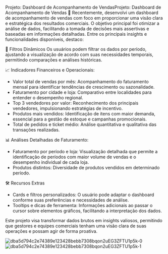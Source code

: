 
Projeto: Dashboard de Acompanhamento de VendasProjeto: Dashboard de Acompanhamento de Vendas
🚀 Recentemente, desenvolvi um dashboard de acompanhamento de vendas com foco em proporcionar uma visão clara e estratégica dos resultados comerciais. O objetivo principal foi otimizar a análise de dados, facilitando a tomada de decisões mais assertivas e baseadas em informações detalhadas. Entre os principais insights e funcionalidades disponíveis, destaco:

🔎 Filtros Dinâmicos
Os usuários podem filtrar os dados por período, ajustando a visualização de acordo com suas necessidades temporais, permitindo comparações e análises históricas.

📈 Indicadores Financeiros e Operacionais:

* Valor total de vendas por mês: Acompanhamento do faturamento mensal para identificar tendências de crescimento ou sazonalidade.
* Faturamento por cidade e loja: Comparativo entre localidades para entender o desempenho regional.
* Top 3 vendedores por valor: Reconhecimento dos principais vendedores, impulsionando estratégias de incentivo.
* Produtos mais vendidos: Identificação de itens com maior demanda, essencial para a gestão de estoque e campanhas promocionais.
* Total de pedidos e ticket médio: Análise quantitativa e qualitativa das transações realizadas.

📊 Análises Detalhadas de Faturamento:

* Faturamento por período e loja: Visualização detalhada que permite a identificação de períodos com maior volume de vendas e o desempenho individual de cada loja.
* Produtos distintos: Diversidade de produtos vendidos em determinado período.

🛠️ Recursos Extras

* Cards e filtros personalizados: O usuário pode adaptar o dashboard conforme suas preferências e necessidades de análise.
* Tooltips e dicas de ferramenta: Informações adicionais ao passar o cursor sobre elementos gráficos, facilitando a interpretação dos dados.

Este projeto visa transformar dados brutos em insights valiosos, permitindo que gestores e equipes comerciais tenham uma visão clara de suas operações e possam agir de forma proativa.

![dba5d794c2e74389e123428bebb7308bqon2uEG3ZFTU1p5k-0](https://github.com/user-attachments/assets/d7a06495-63fb-4f80-beee-c280dad81203)
![dba5d794c2e74389e123428bebb7308bqon2uEG3ZFTU1p5k-1](https://github.com/user-attachments/assets/927c5b62-6fe1-4359-a3a8-5f639475d65b)


